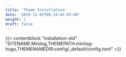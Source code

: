 ```yaml
---
title: 'Theme Installation'
date: '2019-12-02T08:14:43-03:00'
weight: 1
draft: false
---
```


{{< contentblock "installation-old" "SITENAME:Minilog,THEMEPATH:minilog-hugo,THEMENAMEDIR:config/_default/config.toml" >}}
